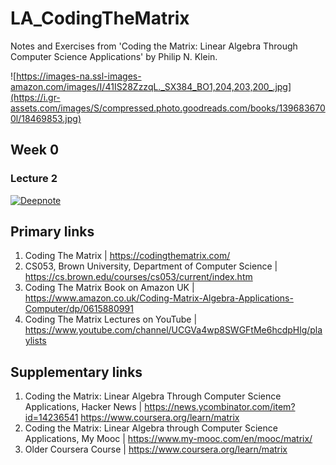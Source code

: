 # LA_CodingTheMatrix
Notes and Exercises from 'Coding the Matrix: Linear Algebra Through Computer Science Applications' by Philip N. Klein.

![https://images-na.ssl-images-amazon.com/images/I/41IS28ZzzqL._SX384_BO1,204,203,200_.jpg](https://i.gr-assets.com/images/S/compressed.photo.goodreads.com/books/1396836700l/18469853.jpg)

## Week 0

### Lecture 2

[![Deepnote](https://deepnote.com/buttons/launch-in-deepnote-small.svg)](https://deepnote.com/workspace/gagan-289a-e8a0a5d0-19a4-4b80-a375-70073bdc04d8/project/Untitled-project-cb95244b-b2b3-43fc-a858-f263e8090acd/%2FCTM_W1_L2.ipynb) 


## Primary links

1. Coding The Matrix | https://codingthematrix.com/
1. CS053, Brown University, Department of Computer Science | https://cs.brown.edu/courses/cs053/current/index.htm
1. Coding The Matrix Book on Amazon UK | https://www.amazon.co.uk/Coding-Matrix-Algebra-Applications-Computer/dp/0615880991
1. Coding The Matrix Lectures on YouTube | https://www.youtube.com/channel/UCGVa4wp8SWGFtMe6hcdpHlg/playlists

## Supplementary links

1. Coding the Matrix: Linear Algebra Through Computer Science Applications, Hacker News | https://news.ycombinator.com/item?id=14236541
https://www.coursera.org/learn/matrix
2. Coding the Matrix: Linear Algebra through Computer Science Applications, My Mooc | https://www.my-mooc.com/en/mooc/matrix/
3. Older Coursera Course | https://www.coursera.org/learn/matrix
